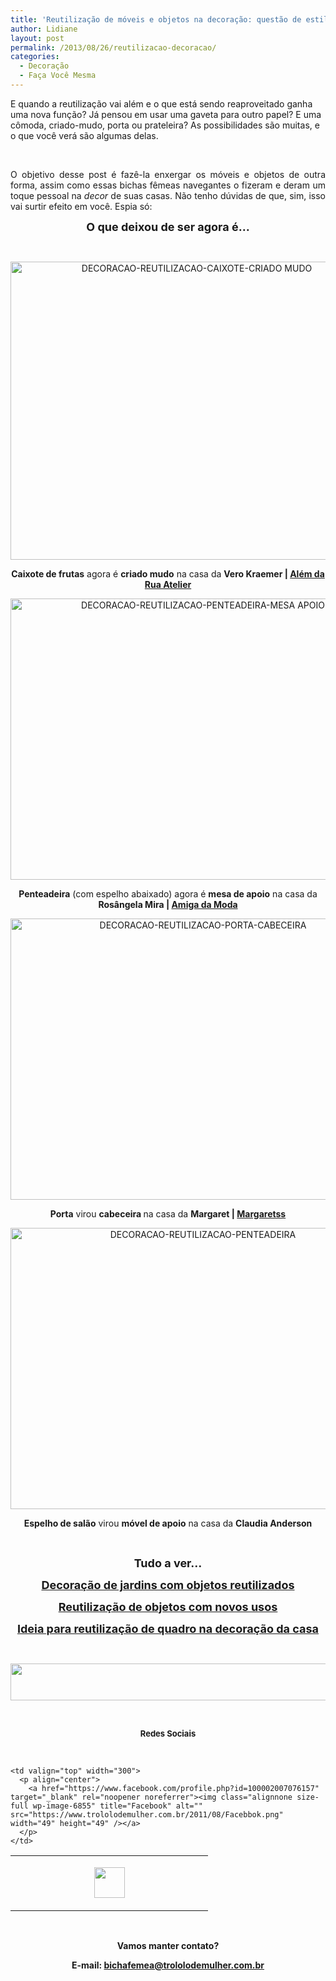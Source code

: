 ```yaml
---
title: 'Reutilização de móveis e objetos na decoração: questão de estilo'
author: Lidiane
layout: post
permalink: /2013/08/26/reutilizacao-decoracao/
categories:
  - Decoração
  - Faça Você Mesma
---
```

E quando a reutilização vai além e o que está sendo reaproveitado ganha uma nova função? Já pensou em usar uma gaveta para outro papel? E uma cômoda, criado-mudo, porta ou prateleira? As possibilidades são muitas, e o que você verá são algumas delas.

&nbsp;

<p align="justify">
  O objetivo desse post é fazê-la enxergar os móveis e objetos de outra forma, assim como essas bichas fêmeas navegantes o fizeram e deram um toque pessoal na <em>decor </em>de suas casas. Não tenho dúvidas de que, sim, isso vai surtir efeito em você. Espia só:
</p>

<!--more-->

<p align="center">
  <strong><span style="font-size: large;">O que deixou de ser agora é…</span></strong>
</p>

&nbsp;

<p align="center">
  <a href="https://www.trololodemulher.com.br/2013/08/DECORACAO-REUTILIZACAO-CAIXOTE-CRIADO-MUDO.jpg"><img class="alignnone size-full wp-image-9729" alt="DECORACAO-REUTILIZACAO-CAIXOTE-CRIADO MUDO" src="https://www.trololodemulher.com.br/2013/08/DECORACAO-REUTILIZACAO-CAIXOTE-CRIADO-MUDO.jpg" width="580" height="477" /></a>
</p>

<p align="center">
  <strong>Caixote de frutas</strong> agora é <strong>criado mudo</strong> na casa da <strong>Vero Kraemer | <a href="http://alemdaruaatelier.com.br/" target="_blank" rel="noopener noreferrer">Além da Rua Atelier</a></strong>
</p>

<p align="center">
  <a href="https://www.trololodemulher.com.br/2013/08/DECORACAO-REUTILIZACAO-PENTEADEIRA-MESA-APOIO.jpg"><img class="alignnone size-full wp-image-9731" alt="DECORACAO-REUTILIZACAO-PENTEADEIRA-MESA APOIO" src="https://www.trololodemulher.com.br/2013/08/DECORACAO-REUTILIZACAO-PENTEADEIRA-MESA-APOIO.jpg" width="600" height="450" /></a>
</p>

<p align="center">
  <strong>Penteadeira</strong> (com espelho abaixado) agora é <strong>mesa de apoio</strong> na casa da <strong>Rosângela Mira | <a href="http://www.amigadamoda1.com/" target="_blank" rel="noopener noreferrer">Amiga da Moda</a></strong>
</p>

<p align="center">
  <a href="https://www.trololodemulher.com.br/2013/08/DECORACAO-REUTILIZACAO-PORTA-CABECEIRA.jpg"><img class="alignnone size-full wp-image-9734" alt="DECORACAO-REUTILIZACAO-PORTA-CABECEIRA" src="https://www.trololodemulher.com.br/2013/08/DECORACAO-REUTILIZACAO-PORTA-CABECEIRA.jpg" width="600" height="450" /></a>
</p>

<p align="center">
  <strong>Porta</strong> virou <strong>cabeceira </strong>na casa da <strong>Margaret | </strong><a href="http://www.margaretss.com.br/" target="_blank" rel="noopener noreferrer"><strong>Margaretss</strong></a>
</p>

<p align="center">
  <a href="https://www.trololodemulher.com.br/2013/08/DECORACAO-REUTILIZACAO-PENTEADEIRA.jpg"><img class="alignnone size-full wp-image-9730" alt="DECORACAO-REUTILIZACAO-PENTEADEIRA" src="https://www.trololodemulher.com.br/2013/08/DECORACAO-REUTILIZACAO-PENTEADEIRA.jpg" width="600" height="450" /></a>
</p>

<p align="center">
  <strong>Espelho de salão</strong> virou <strong>móvel de apoio</strong> na casa da <strong>Claudia Anderson</strong>
</p>

&nbsp;

<p align="center">
  <strong><span style="font-size: large;">Tudo a ver…</span></strong>
</p>

<p align="center">
  <a href="http://www.decoracaodacasa.com/decoracao-de-jardins/" target="_blank" rel="noopener noreferrer"><strong><span style="font-size: large;">Decoração de jardins com objetos reutilizados</span></strong></a>
</p>

<p align="center">
  <a href="http://www.decoracaodacasa.com/reutilizacao-de-objetos/" target="_blank" rel="noopener noreferrer"><strong><span style="font-size: large;">Reutilização de objetos com novos usos</span></strong></a>
</p>

<p align="center">
  <a href="http://www.trololodemulher.com.br/2009/01/28/reutilizando-decoracao/"><strong><span style="font-size: large;">Ideia para reutilização de quadro na decoração da casa</span></strong></a>
</p>

&nbsp;

<p align="center">
  <a href="http://feedburner.google.com/fb/a/mailverify?uri=blogbichafemea&loc=pt_BR" target="_blank" rel="noopener noreferrer"><img class="alignnone size-full wp-image-8451" title="Assine o Bicha Fêmea grátis!" alt="" src="https://www.trololodemulher.com.br/2012/01/rodapé.png" width="600" height="59" /></a>
</p>

&nbsp;

<p align="center">
  <strong><span style="font-size: small;">Redes Sociais</span></strong>
</p>

&nbsp;

<table width="600" border="0" cellspacing="0" cellpadding="2">
  <tr>
    <td valign="top" width="300">
      <p align="center">
        <a href="https://twitter.com/#%21/bichafemea" target="_blank" rel="noopener noreferrer"><img class="alignnone size-full wp-image-6857" title="Twitter" alt="" src="https://www.trololodemulher.com.br/2011/08/Twitter.png" width="49" height="49" /></a>
      </p>
    </td>
    
    <td valign="top" width="300">
      <p align="center">
        <a href="https://www.facebook.com/profile.php?id=100002007076157" target="_blank" rel="noopener noreferrer"><img class="alignnone size-full wp-image-6855" title="Facebook" alt="" src="https://www.trololodemulher.com.br/2011/08/Facebbok.png" width="49" height="49" /></a>
      </p>
    </td>
  </tr>
</table>

&nbsp;

<p align="center">
  <strong>Vamos manter contato?</strong>
</p>

<p align="center">
  <strong>E-mail: <a href="mailto:bichafemea@trololodemulher.com.br">bichafemea@trololodemulher.com.br</a></strong>
</p>
